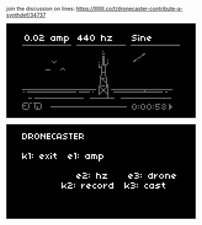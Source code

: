 join the discussion on lines: https://llllllll.co/t/dronecaster-contribute-a-synthdef/34737

![dronecaster](img/dronecaster.png)

![dronecaster](img/instructions.png)